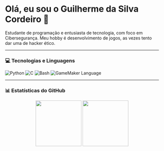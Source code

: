 # Olá, eu sou o Guilherme da Silva Cordeiro 👋

<p align="left">
  Estudante de programação e entusiasta de tecnologia, com foco em Cibersegurança. Meu hobby é desenvolvimento de jogos, as vezes tento dar uma de hacker ético.
</p>

---

### 💻 Tecnologias e Linguagens

<p align="left">
  <img src="https://img.shields.io/badge/Python-3776AB?style=for-the-badge&logo=python&logoColor=white" alt="Python"/>
  <img src="https://img.shields.io/badge/C-A8B9CC?style=for-the-badge&logo=c&logoColor=black" alt="C"/>
  <img src="https://img.shields.io/badge/Bash-4EAA25?style=for-the-badge&logo=gnubash&logoColor=white" alt="Bash"/>
  <img src="https://img.shields.io/badge/GameMaker-000000?style=for-the-badge&logo=gamemaker&logoColor=white" alt="GameMaker Language"/>
</p>

---

### 📊 Estatísticas do GitHub

<p align="center">
  <img height="150em" src="https://github-readme-stats.vercel.app/api?username=guilherme-digitron&show_icons=true&theme=tokyonight&include_all_commits=true&count_private=true"/>
  <img height="150em" src="https://github-readme-stats.vercel.app/api/top-langs/?username=guilherme-digitron&layout=compact&langs_count=7&theme=tokyonight"/>
</p>
